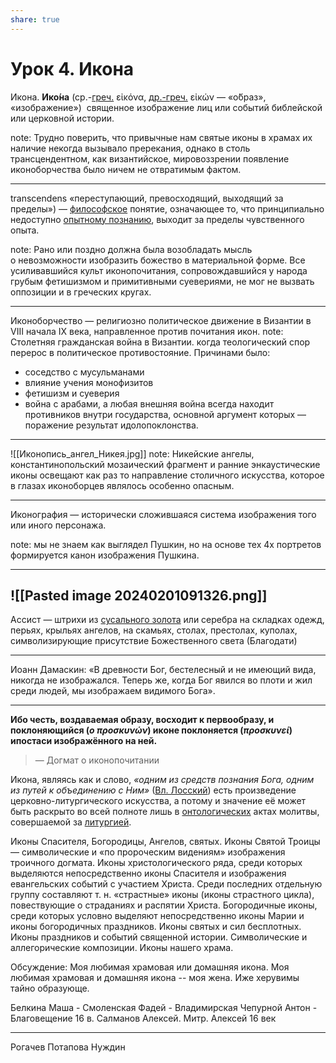 ```yaml
---
share: true
---
```

# Урок 4. Икона

Икона. **Ико́на** (ср.-[греч.](https://ru.wikipedia.org/wiki/%D0%93%D1%80%D0%B5%D1%87%D0%B5%D1%81%D0%BA%D0%B8%D0%B9_%D1%8F%D0%B7%D1%8B%D0%BA "Греческий язык") εἰκόνα, [др.-греч.](https://ru.wikipedia.org/wiki/%D0%94%D1%80%D0%B5%D0%B2%D0%BD%D0%B5%D0%B3%D1%80%D0%B5%D1%87%D0%B5%D1%81%D0%BA%D0%B8%D0%B9_%D1%8F%D0%B7%D1%8B%D0%BA "Древнегреческий язык") εἰκών — «о́браз», «изображение»)  священное изображение лиц или событий библейской или церковной истории.

note: Трудно поверить, что привычные нам святые иконы в храмах их наличие некогда вызывало пререкания, однако в столь трансцендентном, как византийское, мировоззрении появление иконоборчества было ничем не отвратимым фактом. 

---
transcendens «переступающий, превосходящий, выходящий за пределы») — [философское](https://ru.wikipedia.org/wiki/%D0%A4%D0%B8%D0%BB%D0%BE%D1%81%D0%BE%D1%84%D0%B8%D1%8F "Философия") понятие, означающее то, что принципиально недоступно [опытному познанию](https://ru.wikipedia.org/wiki/%D0%9E%D0%BF%D1%8B%D1%82%D0%BD%D0%BE%D0%B5_%D0%B7%D0%BD%D0%B0%D0%BD%D0%B8%D0%B5 "Опытное знание"), выходит за пределы чувственного опыта.

note: Рано или поздно должна была возобладать мысль о невозможности изобразить божество в материальной форме. Все усиливавшийся культ иконопочитания, сопровождавшийся у народа грубым фетишизмом и примитивными суевериями, не мог не вызвать оппозиции и в греческих кругах.

---
Иконоборчество — религиозно политическое движение в Византии в VIII начала IX века, направленное против почитания икон. 
note: Столетняя гражданская война в Византии. когда теологический спор перерос в политическое противостояние. Причинами было: 
- соседство с мусульманами
- влияние учения монофизитов
- фетишизм и суеверия
- война с арабами, а любая внешняя война всегда находит противников внутри государства, основной аргумент которых — поражение результат идолопоклонства.

---
![[Иконопись_ангел_Никея.jpg]]
note: Никейские ангелы, константинопольский мозаический фрагмент и ранние энкаустические иконы освещают как раз то направление столичного искусства, которое в глазах иконоборцев являлось особенно опасным.

---

Иконография — исторически сложившаяся система изображения того или иного персонажа.

note: мы не знаем как выглядел Пушкин, но на основе тех 4х портретов формируется канон изображения Пушкина.

---
![[Pasted image 20240201091326.png]]
---
Ассист — штрихи из [сусального золота](https://ru.wikipedia.org/wiki/%D0%A1%D1%83%D1%81%D0%B0%D0%BB%D1%8C%D0%BD%D0%BE%D0%B5_%D0%B7%D0%BE%D0%BB%D0%BE%D1%82%D0%BE "Сусальное золото") или серебра на складках одежд, перьях, крыльях ангелов, на скамьях, столах, престолах, куполах, символизирующие присутствие Божественного света (Благодати)

---

Иоанн Дамаскин: «В древности Бог, бестелесный и не имеющий вида, никогда не изображался. Теперь же, когда Бог явился во плоти и жил среди людей, мы изображаем видимого Бога».

---
**Ибо честь, воздаваемая образу, восходит к первообразу, и поклоняющийся (_ο προσκυνών_) иконе поклоняется (_προσκυνεί_) ипостаси изображённого на ней.**
>  — Догмат о иконопочитании

Икона, являясь как и слово, _«одним из средств познания Бога, одним из путей к объединению с Ним»_ ([Вл. Лосский](https://ru.wikipedia.org/wiki/%D0%9B%D0%BE%D1%81%D1%81%D0%BA%D0%B8%D0%B9,_%D0%92%D0%BB%D0%B0%D0%B4%D0%B8%D0%BC%D0%B8%D1%80_%D0%9D%D0%B8%D0%BA%D0%BE%D0%BB%D0%B0%D0%B5%D0%B2%D0%B8%D1%87 "Лосский, Владимир Николаевич")) есть произведение церковно-литургического искусства, а потому и значение её может быть раскрыто во всей полноте лишь в [онтологических](https://ru.wikipedia.org/wiki/%D0%9E%D0%BD%D1%82%D0%BE%D0%BB%D0%BE%D0%B3%D0%B8%D1%8F "Онтология") актах молитвы, совершаемой за [литургией](https://ru.wikipedia.org/wiki/%D0%91%D0%BE%D0%B6%D0%B5%D1%81%D1%82%D0%B2%D0%B5%D0%BD%D0%BD%D0%B0%D1%8F_%D0%BB%D0%B8%D1%82%D1%83%D1%80%D0%B3%D0%B8%D1%8F "Божественная литургия").

Иконы Спасителя, Богородицы, Ангелов, святых. 
    Иконы Святой Троицы — символические и «по пророческим видениям» изображения троичного догмата.
    Иконы христологического ряда, среди которых выделяются непосредственно иконы Спасителя и изображения евангельских событий с участием Христа. Среди последних отдельную группу составляют т. н. «страстные» иконы (иконы страстного цикла), повествующие о страданиях и распятии Христа.
    Богородичные иконы, среди которых условно выделяют непосредственно иконы Марии и иконы богородичных праздников.
    Иконы святых и сил бесплотных.
    Иконы праздников и событий священной истории.
    Символические и аллегорические композиции.
Иконы нашего храма.  

Обсуждение: Моя любимая храмовая или домашняя икона.
Моя любимая храмовая и домашняя икона -- моя жена. Иже херувимы тайно образующе.

Белкина Маша - Смоленская
Фадей - Владимирская
Чепурной Антон - Благовещение 16 в.
Салманов Алексей. Митр. Алексей 16 век

---
Рогачев
Потапова
Нуждин
